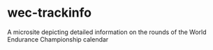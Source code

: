 # wec-trackinfo
A microsite depicting detailed information on the rounds of the World Endurance Championship calendar
